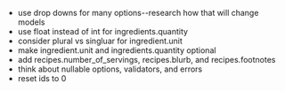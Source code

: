 - use drop downs for many options--research how that will change models
- use float instead of int for ingredients.quantity
- consider plural vs singluar for ingredient.unit
- make ingredient.unit and ingredients.quantity optional
- add recipes.number_of_servings, recipes.blurb, and recipes.footnotes
- think about nullable options, validators, and errors
- reset ids to 0
